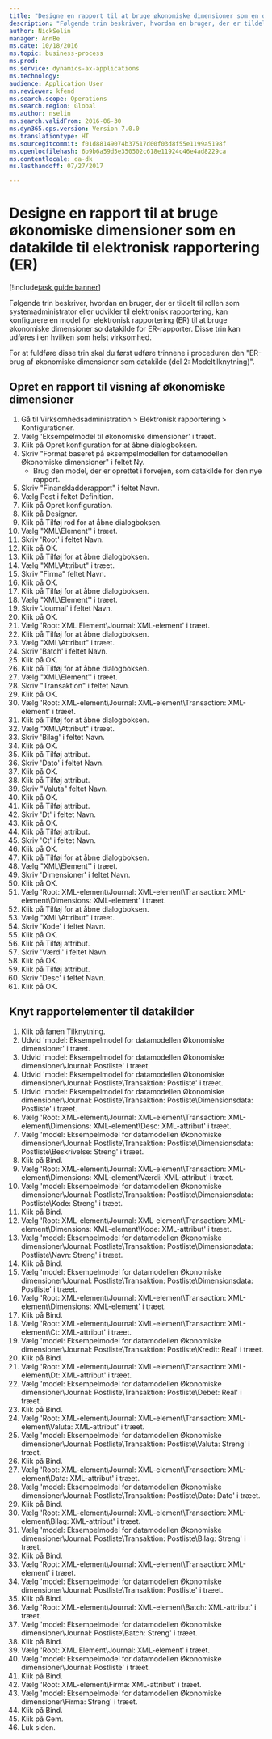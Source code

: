 ```yaml
--- 
title: "Designe en rapport til at bruge økonomiske dimensioner som en datakilde til elektronisk rapportering (ER)"
description: "Følgende trin beskriver, hvordan en bruger, der er tildelt til rollen som systemadministrator eller udvikler til elektronisk rapportering, kan konfigurere en model for elektronisk rapportering (ER) til at bruge økonomiske dimensioner so datakilde for ER-rapporter."
author: NickSelin
manager: AnnBe
ms.date: 10/18/2016
ms.topic: business-process
ms.prod: 
ms.service: dynamics-ax-applications
ms.technology: 
audience: Application User
ms.reviewer: kfend
ms.search.scope: Operations
ms.search.region: Global
ms.author: nselin
ms.search.validFrom: 2016-06-30
ms.dyn365.ops.version: Version 7.0.0
ms.translationtype: HT
ms.sourcegitcommit: f01d88149074b37517d00f03d8f55e1199a5198f
ms.openlocfilehash: 6b9b6a59d5e350502c618e11924c46e4ad8229ca
ms.contentlocale: da-dk
ms.lasthandoff: 07/27/2017

---
```

# <a name="design-a-report-to-use-financial-dimensions-as-a-data-source-for-electronic-reporting-er"></a>Designe en rapport til at bruge økonomiske dimensioner som en datakilde til elektronisk rapportering (ER)

[!include[task guide banner](../../includes/task-guide-banner.md)]

Følgende trin beskriver, hvordan en bruger, der er tildelt til rollen som systemadministrator eller udvikler til elektronisk rapportering, kan konfigurere en model for elektronisk rapportering (ER) til at bruge økonomiske dimensioner so datakilde for ER-rapporter. Disse trin kan udføres i en hvilken som helst virksomhed.

For at fuldføre disse trin skal du først udføre trinnene i proceduren den "ER-brug af økonomiske dimensioner som datakilde (del 2: Modeltilknytning)".


## <a name="design-a-report-to-present-financial-dimensions"></a>Opret en rapport til visning af økonomiske dimensioner
1. Gå til Virksomhedsadministration > Elektronisk rapportering > Konfigurationer.
2. Vælg 'Eksempelmodel til økonomiske dimensioner' i træet.
3. Klik på Opret konfiguration for at åbne dialogboksen.
4. Skriv "Format baseret på eksempelmodellen for datamodellen Økonomiske dimensioner" i feltet Ny.
    * Brug den model, der er oprettet i forvejen, som datakilde for den nye rapport.  
5. Skriv "Finanskladderapport" i feltet Navn.
6. Vælg Post i feltet Definition.
7. Klik på Opret konfiguration.
8. Klik på Designer.
9. Klik på Tilføj rod for at åbne dialogboksen.
10. Vælg "XML\Element'' i træet.
11. Skriv 'Root' i feltet Navn.
12. Klik på OK.
13. Klik på Tilføj for at åbne dialogboksen.
14. Vælg "XML\Attribut" i træet.
15. Skriv "Firma" feltet Navn.
16. Klik på OK.
17. Klik på Tilføj for at åbne dialogboksen.
18. Vælg "XML\Element'' i træet.
19. Skriv 'Journal' i feltet Navn.
20. Klik på OK.
21. Vælg 'Root: XML Element\Journal: XML-element' i træet.
22. Klik på Tilføj for at åbne dialogboksen.
23. Vælg "XML\Attribut" i træet.
24. Skriv 'Batch' i feltet Navn.
25. Klik på OK.
26. Klik på Tilføj for at åbne dialogboksen.
27. Vælg "XML\Element'' i træet.
28. Skriv "Transaktion" i feltet Navn.
29. Klik på OK.
30. Vælg 'Root: XML-element\Journal: XML-element\Transaction: XML-element' i træet.
31. Klik på Tilføj for at åbne dialogboksen.
32. Vælg "XML\Attribut" i træet.
33. Skriv 'Bilag' i feltet Navn.
34. Klik på OK.
35. Klik på Tilføj attribut.
36. Skriv 'Dato' i feltet Navn.
37. Klik på OK.
38. Klik på Tilføj attribut.
39. Skriv "Valuta" feltet Navn.
40. Klik på OK.
41. Klik på Tilføj attribut.
42. Skriv 'Dt' i feltet Navn.
43. Klik på OK.
44. Klik på Tilføj attribut.
45. Skriv 'Ct' i feltet Navn.
46. Klik på OK.
47. Klik på Tilføj for at åbne dialogboksen.
48. Vælg "XML\Element'' i træet.
49. Skriv 'Dimensioner' i feltet Navn.
50. Klik på OK.
51. Vælg 'Root: XML-element\Journal: XML-element\Transaction: XML-element\Dimensions: XML-element' i træet.
52. Klik på Tilføj for at åbne dialogboksen.
53. Vælg "XML\Attribut" i træet.
54. Skriv 'Kode' i feltet Navn.
55. Klik på OK.
56. Klik på Tilføj attribut.
57. Skriv 'Værdi' i feltet Navn.
58. Klik på OK.
59. Klik på Tilføj attribut.
60. Skriv 'Desc' i feltet Navn.
61. Klik på OK.

## <a name="map-report-elements-to-data-sources"></a>Knyt rapportelementer til datakilder
1. Klik på fanen Tilknytning.
2. Udvid 'model: Eksempelmodel for datamodellen Økonomiske dimensioner' i træet.
3. Udvid 'model: Eksempelmodel for datamodellen Økonomiske dimensioner\Journal: Postliste' i træet.
4. Udvid 'model: Eksempelmodel for datamodellen Økonomiske dimensioner\Journal: Postliste\Transaktion: Postliste' i træet.
5. Udvid 'model: Eksempelmodel for datamodellen Økonomiske dimensioner\Journal: Postliste\Transaktion: Postliste\Dimensionsdata: Postliste' i træet.
6. Vælg 'Root: XML-element\Journal: XML-element\Transaction: XML-element\Dimensions: XML-element\Desc: XML-attribut' i træet.
7. Vælg 'model: Eksempelmodel for datamodellen Økonomiske dimensioner\Journal: Postliste\Transaktion: Postliste\Dimensionsdata: Postliste\Beskrivelse: Streng' i træet.
8. Klik på Bind.
9. Vælg 'Root: XML-element\Journal: XML-element\Transaction: XML-element\Dimensions: XML-element\Værdi: XML-attribut' i træet.
10. Vælg 'model: Eksempelmodel for datamodellen Økonomiske dimensioner\Journal: Postliste\Transaktion: Postliste\Dimensionsdata: Postliste\Kode: Streng' i træet.
11. Klik på Bind.
12. Vælg 'Root: XML-element\Journal: XML-element\Transaction: XML-element\Dimensions: XML-element\Kode: XML-attribut' i træet.
13. Vælg 'model: Eksempelmodel for datamodellen Økonomiske dimensioner\Journal: Postliste\Transaktion: Postliste\Dimensionsdata: Postliste\Navn: Streng' i træet.
14. Klik på Bind.
15. Vælg 'model: Eksempelmodel for datamodellen Økonomiske dimensioner\Journal: Postliste\Transaktion: Postliste\Dimensionsdata: Postliste' i træet.
16. Vælg 'Root: XML-element\Journal: XML-element\Transaction: XML-element\Dimensions: XML-element' i træet.
17. Klik på Bind.
18. Vælg 'Root: XML-element\Journal: XML-element\Transaction: XML-element\Ct: XML-attribut' i træet.
19. Vælg 'model: Eksempelmodel for datamodellen Økonomiske dimensioner\Journal: Postliste\Transaktion: Postliste\Kredit: Real' i træet.
20. Klik på Bind.
21. Vælg 'Root: XML-element\Journal: XML-element\Transaction: XML-element\Dt: XML-attribut' i træet.
22. Vælg 'model: Eksempelmodel for datamodellen Økonomiske dimensioner\Journal: Postliste\Transaktion: Postliste\Debet: Real' i træet.
23. Klik på Bind.
24. Vælg 'Root: XML-element\Journal: XML-element\Transaction: XML-element\Valuta: XML-attribut' i træet.
25. Vælg 'model: Eksempelmodel for datamodellen Økonomiske dimensioner\Journal: Postliste\Transaktion: Postliste\Valuta: Streng' i træet.
26. Klik på Bind.
27. Vælg 'Root: XML-element\Journal: XML-element\Transaction: XML-element\Data: XML-attribut' i træet.
28. Vælg 'model: Eksempelmodel for datamodellen Økonomiske dimensioner\Journal: Postliste\Transaktion: Postliste\Dato: Dato' i træet.
29. Klik på Bind.
30. Vælg 'Root: XML-element\Journal: XML-element\Transaction: XML-element\Bilag: XML-attribut' i træet.
31. Vælg 'model: Eksempelmodel for datamodellen Økonomiske dimensioner\Journal: Postliste\Transaktion: Postliste\Bilag: Streng' i træet.
32. Klik på Bind.
33. Vælg 'Root: XML-element\Journal: XML-element\Transaction: XML-element' i træet.
34. Vælg 'model: Eksempelmodel for datamodellen Økonomiske dimensioner\Journal: Postliste\Transaktion: Postliste' i træet.
35. Klik på Bind.
36. Vælg 'Root: XML-element\Journal: XML-element\Batch: XML-attribut' i træet.
37. Vælg 'model: Eksempelmodel for datamodellen Økonomiske dimensioner\Journal: Postliste\Batch: Streng' i træet.
38. Klik på Bind.
39. Vælg 'Root: XML Element\Journal: XML-element' i træet.
40. Vælg 'model: Eksempelmodel for datamodellen Økonomiske dimensioner\Journal: Postliste' i træet.
41. Klik på Bind.
42. Vælg 'Root: XML-element\Firma: XML-attribut' i træet.
43. Vælg 'model: Eksempelmodel for datamodellen Økonomiske dimensioner\Firma: Streng' i træet.
44. Klik på Bind.
45. Klik på Gem.
46. Luk siden.


